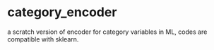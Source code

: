 # category_encoder
a scratch version of encoder for category variables in ML,   codes are compatible with sklearn.

